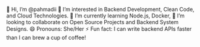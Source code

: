 👋 Hi, I’m @pahmadii
👀 I’m interested in Backend Development, Clean Code, and Cloud Technologies.
🌱 I’m currently learning Node.js, Docker, 
💞️ I’m looking to collaborate on Open Source Projects and Backend System Designs.
😄 Pronouns: She/Her
⚡ Fun fact: I can write backend APIs faster than I can brew a cup of coffee!




